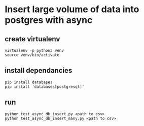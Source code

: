 # Insert large volume of data into postgres with async 

## create virtualenv
```
virtualenv -p python3 venv
source venv/bin/activate
```

## install dependancies
```
pip install databases
pip install 'databases[postgresql]'
```


## run 
```
python test_async_db_insert.py <path to csv>
python test_async_db_insert_many.py <path to csv>
```

